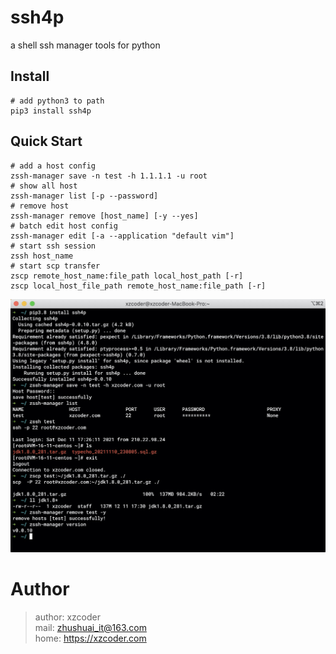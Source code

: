 # ssh4p
a shell ssh manager tools for python

## Install
```shell script
# add python3 to path
pip3 install ssh4p
```

## Quick Start
```shell script
# add a host config
zssh-manager save -n test -h 1.1.1.1 -u root
# show all host
zssh-manager list [-p --password]
# remove host
zssh-manager remove [host_name] [-y --yes]
# batch edit host config
zssh-manager edit [-a --application "default vim"]
# start ssh session
zssh host_name
# start scp transfer
zscp remote_host_name:file_path local_host_path [-r]
zscp local_host_file_path remote_host_name:file_path [-r]
```
![quick_start](./images/quick_start.jpg)

# Author
> author: xzcoder  
> mail: zhushuai_it@163.com  
> home: https://xzcoder.com  